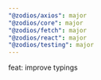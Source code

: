 ```yaml
---
"@zodios/axios": major
"@zodios/core": major
"@zodios/fetch": major
"@zodios/react": major
"@zodios/testing": major
---
```


feat: improve typings
